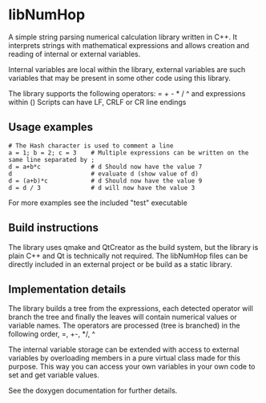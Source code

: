 # libNumHop

A simple string parsing numerical calculation library written in C++.
It interprets strings with mathematical expressions and allows creation and reading of internal or external variables.

Internal variables are local within the library, external variables are such variables that may be present in some other code using this library.

The library supports the following operators: = + - * / ^ and expressions within ()
Scripts can have LF, CRLF or CR line endings


## Usage examples

```
# The Hash character is used to comment a line
a = 1; b = 2; c = 3    # Multiple expressions can be written on the same line separated by ;
d = a+b*c              # d Should now have the value 7
d                      # evaluate d (show value of d)
d = (a+b)*c            # d Should now have the value 9
d = d / 3              # d will now have the value 3
```


For more examples see the included "test" executable

## Build instructions
The library uses qmake and QtCreator as the build system, but the library is plain C++ and Qt is technically not required.
The libNumHop files can be directly included in an external project or be build as a static library.

## Implementation details
The library builds a tree from the expressions, each detected operator will branch the tree and finally the leaves will contain numerical values or variable names.
The operators are processed (tree is branched) in the following order, =, +-, */, ^ 

The internal variable storage can be extended with access to external variables by overloading members in a pure virtual class made for this purpose.
This way you can access your own variables in your own code to set and get variable values.

See the doxygen documentation for further details.

